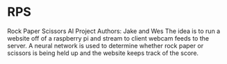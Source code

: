 # RPS
Rock Paper Scissors AI Project
Authors: Jake and Wes
The idea is to run a website off of a raspberry pi and stream to client webcam feeds to the server.  A neural network is used to determine whether rock paper or scissors is being held up and the website keeps track of the score.
